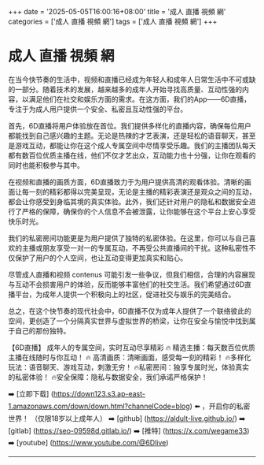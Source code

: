 +++
date = '2025-05-05T16:00:16+08:00'
title = '成人 直播 視頻 網'
categories = ['成人 直播 視頻 網']
tags = ['成人 直播 視頻 網']
+++

# 成人 直播 視頻 網

在当今快节奏的生活中，视频和直播已经成为年轻人和成年人日常生活中不可或缺的一部分。随着技术的发展，越来越多的成年人开始寻找高质量、互动性强的内容，以满足他们在社交和娱乐方面的需求。在这方面，我们的App——6D直播，专注于为成人用户提供一个安全、私密且互动性强的平台。

首先，6D直播将用户体验放在首位。我们提供多样化的直播内容，确保每位用户都能找到自己感兴趣的主题。无论是热辣的才艺表演，还是轻松的语音聊天，甚至是游戏互动，都能让你在这个成人专属空间中尽情享受乐趣。我们的主播团队每天都有数百位优质主播在线，他们不仅才艺出众，互动能力也十分强，让你在观看的同时也能积极参与其中。

在视频和直播的画质方面，6D直播致力于为用户提供高清的观看体验。清晰的画面让每一刻的精彩都得以完美呈现，无论是主播的精彩表演还是观众之间的互动，都会让你感受到身临其境的真实体验。此外，我们还针对用户的隐私和数据安全进行了严格的保障，确保你的个人信息不会被泄露，让你能够在这个平台上安心享受快乐时光。

我们的私密房间功能更是为用户提供了独特的私密体验。在这里，你可以与自己喜欢的主播或朋友享受一对一的专属互动，不再受公共直播间的干扰。这种私密性不仅保护了用户的个人空间，也让互动变得更加真实和贴心。

尽管成人直播和视频 contenus 可能引发一些争议，但我们相信，合理的内容展现与互动不会损害用户的体验，反而能够丰富他们的社交生活。我们希望通过6D直播平台，为成年人提供一个积极向上的社区，促进社交与娱乐的完美结合。

总之，在这个快节奏的现代社会中，6D直播不仅为成年人提供了一个联络彼此的空间，更创造了一个分隔真实世界与虚拟世界的桥梁，让你在安全与愉悦中找到属于自己的那份独特。

【6D直播】
成年人的专属空间，实时互动尽享精彩
🔥 精选主播：每天数百位优质主播在线随时与你互动！
🔥 高清画质：清晰画面，感受每一刻的精彩！
🔥多样化玩法：语音聊天、游戏互动，刺激无穷！
🔥私密房间：独享专属时光，体验真实的私密体验！
🔥安全保障：隐私与数据安全，我们承诺严格保护！

➡️ [立即下载] (https://down123.s3.ap-east-1.amazonaws.com/down/down.html?channelCode=blog) ⬅️ ，开启你的私密世界！
（仅限18岁以上成年人）
➡️ [github] (https://aldult-live.github.io/)
➡️ [gitlab] (https://seo-09598d.gitlab.io/)
➡️ [推特] (https://x.com/wegame33)
➡️ [youtube] (https://www.youtube.com/@6Dlive)

---
